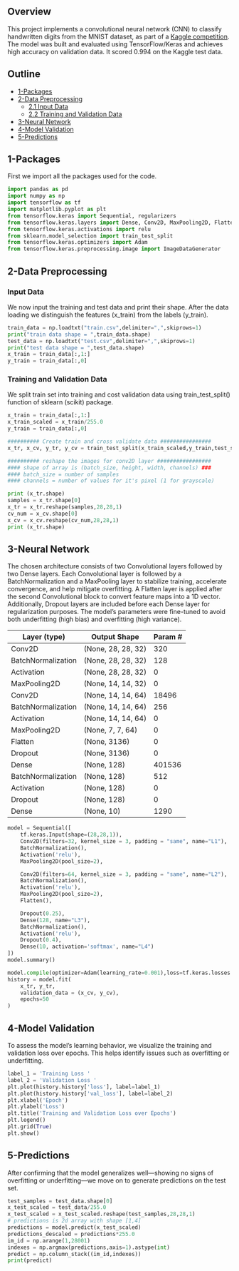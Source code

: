 ## Overview
This project implements a convolutional neural network (CNN) to classify handwritten digits from the MNIST dataset, as part of a [Kaggle competition](https://www.kaggle.com/competitions/digit-recognizer). The model was built and evaluated using TensorFlow/Keras and achieves high accuracy on validation data. It scored 0.994 on the Kaggle test data.

## Outline
- [1-Packages](#1-packages)
- [2-Data Preprocessing](#2-data-preprocessing)
  - [2.1 Input Data](#4.1)
  - [2.2 Training and Validation Data](#4.1)
- [3-Neural Network](#3-softmax-function)
- [4-Model Validation](#4)
- [5-Predictions](#4)

## 1-Packages
First we import all the packages used for the code.

``` python
import pandas as pd
import numpy as np
import tensorflow as tf
import matplotlib.pyplot as plt
from tensorflow.keras import Sequential, regularizers
from tensorflow.keras.layers import Dense, Conv2D, MaxPooling2D, Flatten, Activation, BatchNormalization, Dropout
from tensorflow.keras.activations import relu
from sklearn.model_selection import train_test_split
from tensorflow.keras.optimizers import Adam
from tensorflow.keras.preprocessing.image import ImageDataGenerator
```

## 2-Data Preprocessing
### Input Data
We now input the training and test data and print their shape. After the data loading we distinguish the features (x_train) from the labels (y_train).

```python
train_data = np.loadtxt("train.csv",delimiter=",",skiprows=1)  
print("train data shape = ",train_data.shape)
test_data = np.loadtxt("test.csv",delimiter=",",skiprows=1)    
print("test data shape = ",test_data.shape)
x_train = train_data[:,1:]
y_train = train_data[:,0]
```

### Training and Validation Data
We split train set into training and cost validation data using train_test_split() function of sklearn (scikit) package.

```python
x_train = train_data[:,1:]
x_train_scaled = x_train/255.0
y_train = train_data[:,0]

########## Create train and cross validate data ################
x_tr, x_cv, y_tr, y_cv = train_test_split(x_train_scaled,y_train,test_size=0.20, random_state=1)

########## reshape the images for conv2D layer #################
#### shape of array is (batch_size, height, width, channels) ###
#### batch_size = number of samples
#### channels = number of values for it's pixel (1 for grayscale)

print (x_tr.shape)
samples = x_tr.shape[0]
x_tr = x_tr.reshape(samples,28,28,1)
cv_num = x_cv.shape[0]
x_cv = x_cv.reshape(cv_num,28,28,1)
print (x_tr.shape)
```

## 3-Neural Network
The chosen architecture consists of two Convolutional layers followed by two Dense layers. Each Convolutional layer is followed by a BatchNormalization and a MaxPooling layer to stabilize training, accelerate convergence, and help mitigate overfitting. A Flatten layer is applied after the second Convolutional block to convert feature maps into a 1D vector. Additionally, Dropout layers are included before each Dense layer for regularization purposes. The model’s parameters were fine-tuned to avoid both underfitting (high bias) and overfitting (high variance).
 
| Layer (type)       | Output Shape        | Param # |
|--------------------|---------------------|---------|
| Conv2D             | (None, 28, 28, 32)  | 320     |
| BatchNormalization | (None, 28, 28, 32)  | 128     |
| Activation         | (None, 28, 28, 32)  | 0       |
| MaxPooling2D       | (None, 14, 14, 32)  | 0       |
| Conv2D             | (None, 14, 14, 64)  | 18496   |
| BatchNormalization | (None, 14, 14, 64)  | 256     |
| Activation         | (None, 14, 14, 64)  | 0       |
| MaxPooling2D       | (None, 7, 7, 64)    | 0       |
| Flatten            | (None, 3136)        | 0       |
| Dropout            | (None, 3136)        | 0       |
| Dense              | (None, 128)         | 401536  |
| BatchNormalization | (None, 128)         | 512     |
| Activation         | (None, 128)         | 0       |
| Dropout            | (None, 128)         | 0       |
| Dense              | (None, 10)          | 1290    |

```python
model = Sequential([
    tf.keras.Input(shape=(28,28,1)),
    Conv2D(filters=32, kernel_size = 3, padding = "same", name="L1"),
    BatchNormalization(),
    Activation('relu'),
    MaxPooling2D(pool_size=2),

    Conv2D(filters=64, kernel_size = 3, padding = "same", name="L2"),
    BatchNormalization(),
    Activation('relu'),
    MaxPooling2D(pool_size=2),
    Flatten(),

    Dropout(0.25),
    Dense(128, name="L3"),
    BatchNormalization(),
    Activation('relu'),
    Dropout(0.4),
    Dense(10, activation='softmax', name="L4")
])
model.summary()

model.compile(optimizer=Adam(learning_rate=0.001),loss=tf.keras.losses.SparseCategoricalCrossentropy(),metrics=['accuracy'])
history = model.fit(
   	x_tr, y_tr,
   	validation_data = (x_cv, y_cv),
   	epochs=50
)
```

## 4-Model Validation
To assess the model’s learning behavior, we visualize the training and validation loss over epochs. This helps identify issues such as overfitting or underfitting.

```python
label_1 = 'Training Loss '
label_2 = 'Validation Loss '
plt.plot(history.history['loss'], label=label_1)
plt.plot(history.history['val_loss'], label=label_2)
plt.xlabel('Epoch')
plt.ylabel('Loss')
plt.title('Training and Validation Loss over Epochs')
plt.legend()
plt.grid(True)
plt.show()
```



## 5-Predictions
After confirming that the model generalizes well—showing no signs of overfitting or underfitting—we move on to generate predictions on the test set.

```python
test_samples = test_data.shape[0]
x_test_scaled = test_data/255.0
x_test_scaled = x_test_scaled.reshape(test_samples,28,28,1)
# predictions is 2d array with shape [1,4]
predictions = model.predict(x_test_scaled)
predictions_descaled = predictions*255.0
im_id = np.arange(1,28001)
indexes = np.argmax(predictions,axis=1).astype(int)
predict = np.column_stack((im_id,indexes))
print(predict)
```
